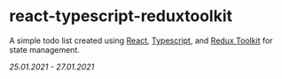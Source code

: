 # react-typescript-reduxtoolkit
A simple todo list created using [React](https://github.com/facebook/react), [Typescript](https://github.com/microsoft/TypeScript), and [Redux Toolkit](https://github.com/reduxjs/redux-toolkit) for state management.

*25.01.2021 - 27.01.2021*
